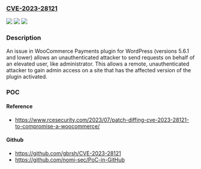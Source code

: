 ### [CVE-2023-28121](https://cve.mitre.org/cgi-bin/cvename.cgi?name=CVE-2023-28121)
![](https://img.shields.io/static/v1?label=Product&message=WooCommerce%20Payments%20WordPress%20Plugin&color=blue)
![](https://img.shields.io/static/v1?label=Version&message=n%2Fa&color=blue)
![](https://img.shields.io/static/v1?label=Vulnerability&message=Improper%20Authentication%20-%20Generic%20(CWE-287)&color=brighgreen)

### Description

An issue in WooCommerce Payments plugin for WordPress (versions 5.6.1 and lower) allows an unauthenticated attacker to send requests on behalf of an elevated user, like administrator. This allows a remote, unauthenticated attacker to gain admin access on a site that has the affected version of the plugin activated.

### POC

#### Reference
- https://www.rcesecurity.com/2023/07/patch-diffing-cve-2023-28121-to-compromise-a-woocommerce/

#### Github
- https://github.com/gbrsh/CVE-2023-28121
- https://github.com/nomi-sec/PoC-in-GitHub

